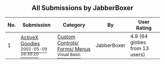 ﻿<div align="center">

## All Submissions by JabberBoxer

</div>

No.  | Submission | Category | By   | User Rating
---- | ---------- | -------- | ---- | -----------
1 | [ActiveX Goodies<br /><sup>2001-05-09 16:35:20</sup>](https://github.com/Planet-Source-Code/jabberboxer-activex-goodies__1-23069) | [Custom Controls/ Forms/  Menus<br /><sup>Visual Basic</sup>](../ByCategory/custom-controls-forms-menus__1-4.md) | JabberBoxer | 4.9 (64 globes from 13 users)
